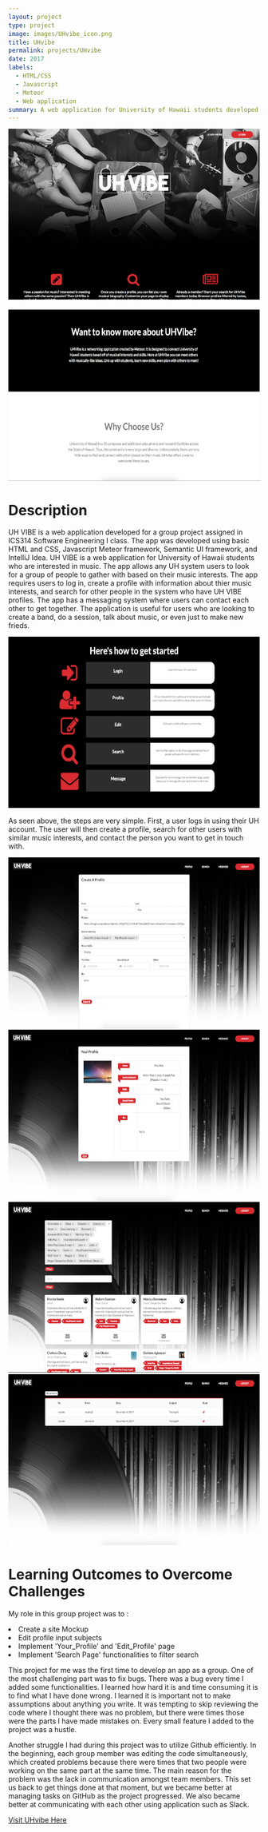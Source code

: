 ```yaml
---
layout: project
type: project
image: images/UHvibe_icon.png
title: UHvibe
permalink: projects/UHvibe
date: 2017
labels:
  - HTML/CSS
  - Javascript
  - Meteor
  - Web application
summary: A web application for University of Hawaii students developed as a group, for ICS314 Software Engineering I class. 
---
```



  <center><img class="ui image" src="../images/UHvibe_Home.png"></center>
  
  <Br>
 
  
 <div align="middle"><img src="../images/UHvibe_About.png"></div>


<h1>Description</h1>
<p>UH VIBE is a web application developed for a group project assigned in ICS314 Software Engineering I class. The app was developed using basic HTML and CSS, Javascript Meteor framework, Semantic UI framework, and IntelliJ Idea.
UH VIBE is a web application for University of Hawaii students who are interested in music. The app allows any UH system users to look for a group of people to gather with based on their music interests. The app requires users to log in, create a profile with information about thier music interests, and search for other people in the system who have UH VIBE profiles. The app has a messaging system where users can contact each other to get together. The application is useful for users who are looking to create a band, do a session, talk about music, or even just to make new frieds. </p>

<div align="middle"><img src="../images/UHvibe_Steps.png"></div>

<p>As seen above, the steps are very simple. First, a user logs in using their UH account. The user will then create a profile, search for other users with similar music interests, and contact the person you want to get in touch with.</p>

<div align="middle"><img src="../images/UHvibe_CreateProfile.png"></div>
<div align="middle"><img src="../images/UHvibe_Profile.png"></div>
<div align="middle"><img src="../images/UHvibe_Search.png"></div>
<div align="middle"><img src="../images/UHvibe_Message.png"></div>


<h1>Learning Outcomes to Overcome Challenges</h1>
<p>My role in this group project was to :
  <li> Create a site Mockup </li>
  <li> Edit profile input subjects </li>
  <li> Implement 'Your_Profile' and 'Edit_Profile' page </li>
  <li> Implement 'Search Page' functionalities to filter search </li>
</p>
<p>This project for me was the first time to develop an app as a group. One of the most challenging part was to fix bugs. There was a bug every time I added some functionalities. I learned how hard it is and time consuming it is to find what I have done wrong. I learned it is important not to make assumptions about anything you write. It was tempting to skip reviewing the code where I thought there was no problem, but there were times those were the parts I have made mistakes on. Every small feature I added to the project was a hustle.</p>
<p>Another struggle I had during this project was to utilize Github efficiently. In the beginning, each group member was editing the code simultaneously, which created problems because there were times that two people were working on the same part at the same time. The main reason for the problem was the lack in communication amongst team members. This set us back to get things done at that moment, but we became better at managing tasks on GitHub as the project progressed. We also became better at communicating with each other using application such as Slack.</p>

<a href="http://uhvibe.meteorapp.com/">Visit UHvibe Here</a>
